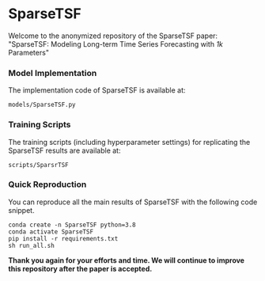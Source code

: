 # SparseTSF

Welcome to the anonymized repository of the SparseTSF paper: "SparseTSF: Modeling Long-term Time Series Forecasting with *1k* Parameters"

### Model Implementation

The implementation code of SparseTSF is available at:
```
models/SparseTSF.py
```

### Training Scripts

The training scripts (including hyperparameter settings) for replicating the SparseTSF results are available at:

```
scripts/SparsrTSF
```

### Quick Reproduction

You can reproduce all the main results of SparseTSF with the following code snippet.
```
conda create -n SparseTSF python=3.8
conda activate SparseTSF
pip install -r requirements.txt
sh run_all.sh
```

**Thank you again for your efforts and time. We will continue to improve this repository after the paper is accepted.**